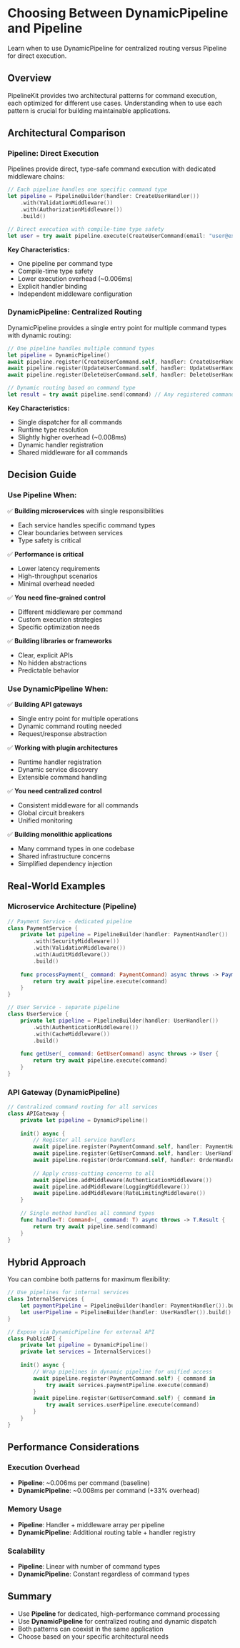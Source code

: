 # Choosing Between DynamicPipeline and Pipeline

Learn when to use DynamicPipeline for centralized routing versus Pipeline for direct execution.

## Overview

PipelineKit provides two architectural patterns for command execution, each optimized for different use cases. Understanding when to use each pattern is crucial for building maintainable applications.

## Architectural Comparison

### Pipeline: Direct Execution

Pipelines provide direct, type-safe command execution with dedicated middleware chains:

```swift
// Each pipeline handles one specific command type
let pipeline = PipelineBuilder(handler: CreateUserHandler())
    .with(ValidationMiddleware())
    .with(AuthorizationMiddleware())
    .build()

// Direct execution with compile-time type safety
let user = try await pipeline.execute(CreateUserCommand(email: "user@example.com"))
```

**Key Characteristics:**
- One pipeline per command type
- Compile-time type safety
- Lower execution overhead (~0.006ms)
- Explicit handler binding
- Independent middleware configuration

### DynamicPipeline: Centralized Routing

DynamicPipeline provides a single entry point for multiple command types with dynamic routing:

```swift
// One pipeline handles multiple command types
let pipeline = DynamicPipeline()
await pipeline.register(CreateUserCommand.self, handler: CreateUserHandler())
await pipeline.register(UpdateUserCommand.self, handler: UpdateUserHandler())
await pipeline.register(DeleteUserCommand.self, handler: DeleteUserHandler())

// Dynamic routing based on command type
let result = try await pipeline.send(command) // Any registered command
```

**Key Characteristics:**
- Single dispatcher for all commands
- Runtime type resolution
- Slightly higher overhead (~0.008ms)
- Dynamic handler registration
- Shared middleware for all commands

## Decision Guide

### Use Pipeline When:

✅ **Building microservices** with single responsibilities
- Each service handles specific command types
- Clear boundaries between services
- Type safety is critical

✅ **Performance is critical**
- Lower latency requirements
- High-throughput scenarios
- Minimal overhead needed

✅ **You need fine-grained control**
- Different middleware per command
- Custom execution strategies
- Specific optimization needs

✅ **Building libraries or frameworks**
- Clear, explicit APIs
- No hidden abstractions
- Predictable behavior

### Use DynamicPipeline When:

✅ **Building API gateways**
- Single entry point for multiple operations
- Dynamic command routing needed
- Request/response abstraction

✅ **Working with plugin architectures**
- Runtime handler registration
- Dynamic service discovery
- Extensible command handling

✅ **You need centralized control**
- Consistent middleware for all commands
- Global circuit breakers
- Unified monitoring

✅ **Building monolithic applications**
- Many command types in one codebase
- Shared infrastructure concerns
- Simplified dependency injection

## Real-World Examples

### Microservice Architecture (Pipeline)

```swift
// Payment Service - dedicated pipeline
class PaymentService {
    private let pipeline = PipelineBuilder(handler: PaymentHandler())
        .with(SecurityMiddleware())
        .with(ValidationMiddleware())
        .with(AuditMiddleware())
        .build()
    
    func processPayment(_ command: PaymentCommand) async throws -> PaymentResult {
        return try await pipeline.execute(command)
    }
}

// User Service - separate pipeline
class UserService {
    private let pipeline = PipelineBuilder(handler: UserHandler())
        .with(AuthenticationMiddleware())
        .with(CacheMiddleware())
        .build()
    
    func getUser(_ command: GetUserCommand) async throws -> User {
        return try await pipeline.execute(command)
    }
}
```

### API Gateway (DynamicPipeline)

```swift
// Centralized command routing for all services
class APIGateway {
    private let pipeline = DynamicPipeline()
    
    init() async {
        // Register all service handlers
        await pipeline.register(PaymentCommand.self, handler: PaymentHandler())
        await pipeline.register(GetUserCommand.self, handler: UserHandler())
        await pipeline.register(OrderCommand.self, handler: OrderHandler())
        
        // Apply cross-cutting concerns to all
        await pipeline.addMiddleware(AuthenticationMiddleware())
        await pipeline.addMiddleware(LoggingMiddleware())
        await pipeline.addMiddleware(RateLimitingMiddleware())
    }
    
    // Single method handles all command types
    func handle<T: Command>(_ command: T) async throws -> T.Result {
        return try await pipeline.send(command)
    }
}
```

## Hybrid Approach

You can combine both patterns for maximum flexibility:

```swift
// Use pipelines for internal services
class InternalServices {
    let paymentPipeline = PipelineBuilder(handler: PaymentHandler()).build()
    let userPipeline = PipelineBuilder(handler: UserHandler()).build()
}

// Expose via DynamicPipeline for external API
class PublicAPI {
    private let pipeline = DynamicPipeline()
    private let services = InternalServices()
    
    init() async {
        // Wrap pipelines in dynamic pipeline for unified access
        await pipeline.register(PaymentCommand.self) { command in
            try await services.paymentPipeline.execute(command)
        }
        await pipeline.register(GetUserCommand.self) { command in
            try await services.userPipeline.execute(command)
        }
    }
}
```

## Performance Considerations

### Execution Overhead
- **Pipeline**: ~0.006ms per command (baseline)
- **DynamicPipeline**: ~0.008ms per command (+33% overhead)

### Memory Usage
- **Pipeline**: Handler + middleware array per pipeline
- **DynamicPipeline**: Additional routing table + handler registry

### Scalability
- **Pipeline**: Linear with number of command types
- **DynamicPipeline**: Constant regardless of command types


## Summary

- Use **Pipeline** for dedicated, high-performance command processing
- Use **DynamicPipeline** for centralized routing and dynamic dispatch
- Both patterns can coexist in the same application
- Choose based on your specific architectural needs